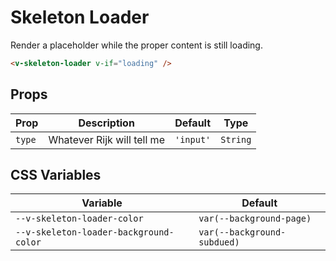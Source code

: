# Skeleton Loader

Render a placeholder while the proper content is still loading.

```html
<v-skeleton-loader v-if="loading" />
```

## Props

| Prop   | Description                | Default   | Type     |
| ------ | -------------------------- | --------- | -------- |
| `type` | Whatever Rijk will tell me | `'input'` | `String` |

## CSS Variables

| Variable                               | Default                     |
| -------------------------------------- | --------------------------- |
| `--v-skeleton-loader-color`            | `var(--background-page)`    |
| `--v-skeleton-loader-background-color` | `var(--background-subdued)` |
